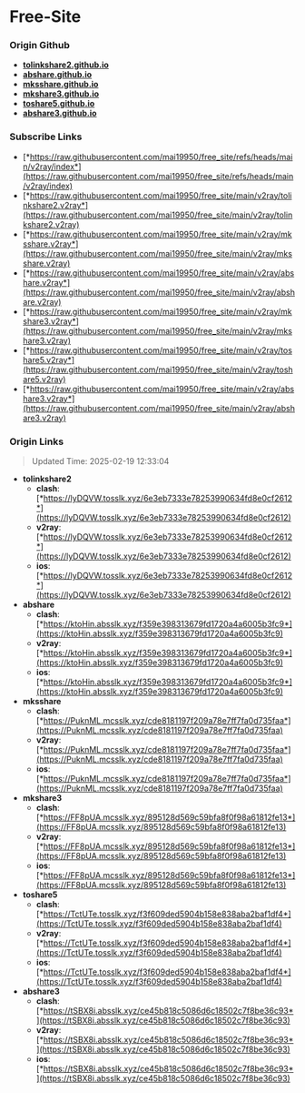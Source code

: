 # Free-Site

### Origin Github

- [**tolinkshare2.github.io**](https://github.com/tolinkshare2/tolinkshare2.github.io)
- [**abshare.github.io**](https://github.com/abshare/abshare.github.io)
- [**mksshare.github.io**](https://github.com/mksshare/mksshare.github.io)
- [**mkshare3.github.io**](https://github.com/mkshare3/mkshare3.github.io)
- [**toshare5.github.io**](https://github.com/toshare5/toshare5.github.io)
- [**abshare3.github.io**](https://github.com/abshare3/abshare3.github.io)

### Subscribe Links

- [*https://raw.githubusercontent.com/mai19950/free_site/refs/heads/main/v2ray/index*](https://raw.githubusercontent.com/mai19950/free_site/refs/heads/main/v2ray/index)
- [*https://raw.githubusercontent.com/mai19950/free_site/main/v2ray/tolinkshare2.v2ray*](https://raw.githubusercontent.com/mai19950/free_site/main/v2ray/tolinkshare2.v2ray)
- [*https://raw.githubusercontent.com/mai19950/free_site/main/v2ray/mksshare.v2ray*](https://raw.githubusercontent.com/mai19950/free_site/main/v2ray/mksshare.v2ray)
- [*https://raw.githubusercontent.com/mai19950/free_site/main/v2ray/abshare.v2ray*](https://raw.githubusercontent.com/mai19950/free_site/main/v2ray/abshare.v2ray)
- [*https://raw.githubusercontent.com/mai19950/free_site/main/v2ray/mkshare3.v2ray*](https://raw.githubusercontent.com/mai19950/free_site/main/v2ray/mkshare3.v2ray)
- [*https://raw.githubusercontent.com/mai19950/free_site/main/v2ray/toshare5.v2ray*](https://raw.githubusercontent.com/mai19950/free_site/main/v2ray/toshare5.v2ray)
- [*https://raw.githubusercontent.com/mai19950/free_site/main/v2ray/abshare3.v2ray*](https://raw.githubusercontent.com/mai19950/free_site/main/v2ray/abshare3.v2ray)

### Origin Links

> Updated Time: 2025-02-19 12:33:04

- **tolinkshare2**
  - **clash**: [*https://lyDQVW.tosslk.xyz/6e3eb7333e78253990634fd8e0cf2612*](https://lyDQVW.tosslk.xyz/6e3eb7333e78253990634fd8e0cf2612)
  - **v2ray**: [*https://lyDQVW.tosslk.xyz/6e3eb7333e78253990634fd8e0cf2612*](https://lyDQVW.tosslk.xyz/6e3eb7333e78253990634fd8e0cf2612)
  - **ios**: [*https://lyDQVW.tosslk.xyz/6e3eb7333e78253990634fd8e0cf2612*](https://lyDQVW.tosslk.xyz/6e3eb7333e78253990634fd8e0cf2612)
- **abshare**
  - **clash**: [*https://ktoHin.absslk.xyz/f359e398313679fd1720a4a6005b3fc9*](https://ktoHin.absslk.xyz/f359e398313679fd1720a4a6005b3fc9)
  - **v2ray**: [*https://ktoHin.absslk.xyz/f359e398313679fd1720a4a6005b3fc9*](https://ktoHin.absslk.xyz/f359e398313679fd1720a4a6005b3fc9)
  - **ios**: [*https://ktoHin.absslk.xyz/f359e398313679fd1720a4a6005b3fc9*](https://ktoHin.absslk.xyz/f359e398313679fd1720a4a6005b3fc9)
- **mksshare**
  - **clash**: [*https://PuknML.mcsslk.xyz/cde8181197f209a78e7ff7fa0d735faa*](https://PuknML.mcsslk.xyz/cde8181197f209a78e7ff7fa0d735faa)
  - **v2ray**: [*https://PuknML.mcsslk.xyz/cde8181197f209a78e7ff7fa0d735faa*](https://PuknML.mcsslk.xyz/cde8181197f209a78e7ff7fa0d735faa)
  - **ios**: [*https://PuknML.mcsslk.xyz/cde8181197f209a78e7ff7fa0d735faa*](https://PuknML.mcsslk.xyz/cde8181197f209a78e7ff7fa0d735faa)
- **mkshare3**
  - **clash**: [*https://FF8pUA.mcsslk.xyz/895128d569c59bfa8f0f98a61812fe13*](https://FF8pUA.mcsslk.xyz/895128d569c59bfa8f0f98a61812fe13)
  - **v2ray**: [*https://FF8pUA.mcsslk.xyz/895128d569c59bfa8f0f98a61812fe13*](https://FF8pUA.mcsslk.xyz/895128d569c59bfa8f0f98a61812fe13)
  - **ios**: [*https://FF8pUA.mcsslk.xyz/895128d569c59bfa8f0f98a61812fe13*](https://FF8pUA.mcsslk.xyz/895128d569c59bfa8f0f98a61812fe13)
- **toshare5**
  - **clash**: [*https://TctUTe.tosslk.xyz/f3f609ded5904b158e838aba2baf1df4*](https://TctUTe.tosslk.xyz/f3f609ded5904b158e838aba2baf1df4)
  - **v2ray**: [*https://TctUTe.tosslk.xyz/f3f609ded5904b158e838aba2baf1df4*](https://TctUTe.tosslk.xyz/f3f609ded5904b158e838aba2baf1df4)
  - **ios**: [*https://TctUTe.tosslk.xyz/f3f609ded5904b158e838aba2baf1df4*](https://TctUTe.tosslk.xyz/f3f609ded5904b158e838aba2baf1df4)
- **abshare3**
  - **clash**: [*https://tSBX8i.absslk.xyz/ce45b818c5086d6c18502c7f8be36c93*](https://tSBX8i.absslk.xyz/ce45b818c5086d6c18502c7f8be36c93)
  - **v2ray**: [*https://tSBX8i.absslk.xyz/ce45b818c5086d6c18502c7f8be36c93*](https://tSBX8i.absslk.xyz/ce45b818c5086d6c18502c7f8be36c93)
  - **ios**: [*https://tSBX8i.absslk.xyz/ce45b818c5086d6c18502c7f8be36c93*](https://tSBX8i.absslk.xyz/ce45b818c5086d6c18502c7f8be36c93)

